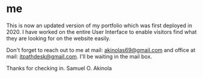 # me
This is now an updated version of my portfolio which was first deployed in 2020. I have worked on the entire User Interface to enable visitors find what they are looking for on the website easily.

Don't forget to reach out to me at mail: akinolas69@gmail.com and office at mail: itpathdesk@gmail.com. I'll be waiting in the mail box.

Thanks for checking in.
Samuel O. Akinola
